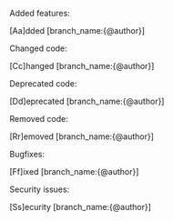 Added features:

[Aa]dded <commit-message> [branch_name:{@author}]

Changed code:

[Cc]hanged <commit-message> [branch_name:{@author}]

Deprecated code:

[Dd]eprecated <commit-message> [branch_name:{@author}]

Removed code:

[Rr]emoved <commit-message> [branch_name:{@author}]

Bugfixes:

[Ff]ixed <commit-message> [branch_name:{@author}]

Security issues:

[Ss]ecurity <commit-message> [branch_name:{@author}]

